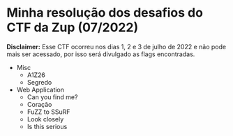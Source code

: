# Minha resolução dos desafios do CTF da Zup (07/2022)

**Disclaimer:** Esse CTF ocorreu nos dias 1, 2 e 3 de julho de 2022 e não pode
mais ser acessado, por isso será divulgado as flags encontradas.

- Misc
    - A1Z26
    - Segredo
- Web Application
    - Can you find me?
    - Coração
    - FuZZ to SSuRF
    - Look closely
    - Is this serious
